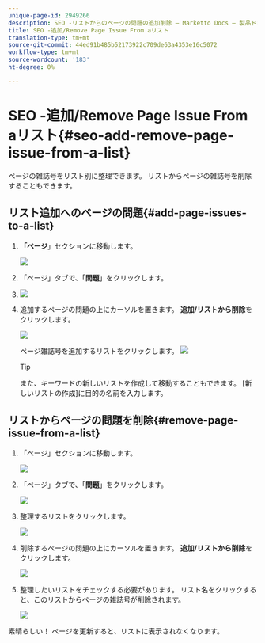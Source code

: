 ```yaml
---
unique-page-id: 2949266
description: SEO -リストからのページの問題の追加削除 — Marketto Docs — 製品ドキュメント
title: SEO -追加/Remove Page Issue From aリスト
translation-type: tm+mt
source-git-commit: 44ed91b485b52173922c709de63a4353e16c5072
workflow-type: tm+mt
source-wordcount: '183'
ht-degree: 0%

---
```



# SEO -追加/Remove Page Issue From aリスト{#seo-add-remove-page-issue-from-a-list}

ページの雑誌号をリスト別に整理できます。 リストからページの雑誌号を削除することもできます。

## リスト追加へのページの問題{#add-page-issues-to-a-list}

1. **「ページ**」セクションに移動します。

   ![](assets/image2014-9-18-14-3a3-3a10.png)

1. 「ページ」タブで、「**問題**」をクリックします。
1. ![](assets/image2014-9-18-14-3a3-3a18.png)

1. 追加するページの問題の上にカーソルを置きます。 **追加/リストから削除**&#x200B;をクリックします。

   ![](assets/image2014-9-18-14-3a3-3a40.png)

   ページ雑誌号を追加するリストをクリックします。
   ![](assets/image2014-9-18-14-3a3-3a44.png)

   >[!TIP]
   >
   >また、キーワードの新しいリストを作成して移動することもできます。 [新しいリストの作成]に目的の名前を入力します。

## リストからページの問題を削除{#remove-page-issue-from-a-list}

1. 「ページ」セクションに移動します。

   ![](assets/image2014-9-18-14-3a4-3a8.png)

1. 「ページ」タブで、「**問題**」をクリックします。

   ![](assets/image2014-9-18-14-3a4-3a22.png)

1. 整理するリストをクリックします。

   ![](assets/image2014-9-18-14-3a4-3a29.png)

1. 削除するページの問題の上にカーソルを置きます。 **追加/リストから削除**&#x200B;をクリックします。

   ![](assets/image2014-9-18-14-3a4-3a38.png)

1. 整理したいリストをチェックする必要があります。 リスト名をクリックすると、このリストからページの雑誌号が削除されます。

   ![](assets/image2014-9-18-14-3a4-3a52.png)

素晴らしい！ ページを更新すると、リストに表示されなくなります。
